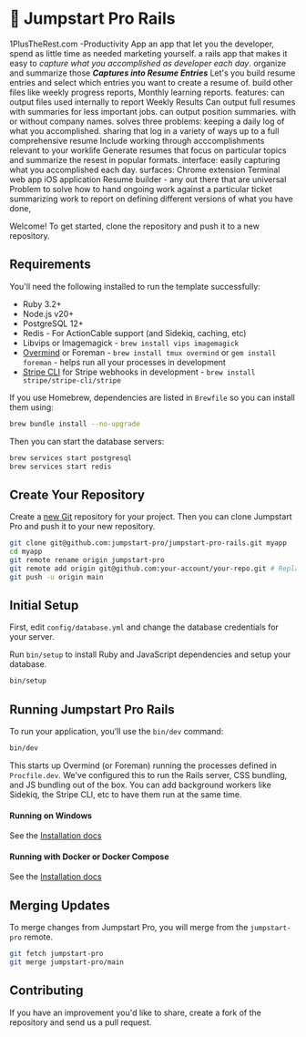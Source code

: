# 🎉 Jumpstart Pro Rails

1PlusTheRest.com
-Productivity App
an app that let you the developer, spend as little time as needed marketing yourself.
a rails app that makes it easy to *capture what you accomplished as developer each day*.
organize and summarize those ***Captures into Resume Entries***
Let's you build resume entries and select which entries you want to create a resume of.
build other files like weekly progress reports, Monthly learning reports.
features:
can output files used internally to report Weekly Results
Can output full resumes with summaries for less important jobs.
can output position summaries. with or without company names.
solves three problems:
keeping a daily log of what you accomplished.
sharing that log in a variety of ways up to a full comprehensive resume
Include working through acccomplishments relevant to your worklife
Generate resumes that focus on particular topics and summarize the resest in popular formats.
interface:
easily capturing what you accomplished each day.
surfaces:
Chrome extension
Terminal
web app
iOS application
Resume builder - any out there that are universal
Problem to solve
how to hand ongoing work against a particular ticket
summarizing work to report on
defining different versions of what you have done,


Welcome! To get started, clone the repository and push it to a new repository.

## Requirements

You'll need the following installed to run the template successfully:

* Ruby 3.2+
* Node.js v20+
* PostgreSQL 12+
* Redis - For ActionCable support (and Sidekiq, caching, etc)
* Libvips or Imagemagick - `brew install vips imagemagick`
* [Overmind](https://github.com/DarthSim/overmind) or Foreman - `brew install tmux overmind` or `gem install foreman` - helps run all your processes in development
* [Stripe CLI](https://stripe.com/docs/stripe-cli) for Stripe webhooks in development - `brew install stripe/stripe-cli/stripe`

If you use Homebrew, dependencies are listed in `Brewfile` so you can install them using:

```bash
brew bundle install --no-upgrade
```

Then you can start the database servers:

```bash
brew services start postgresql
brew services start redis
```

## Create Your Repository

Create a [new Git](https://github.com/new) repository for your project. Then you can clone Jumpstart Pro and push it to your new repository.

```bash
git clone git@github.com:jumpstart-pro/jumpstart-pro-rails.git myapp
cd myapp
git remote rename origin jumpstart-pro
git remote add origin git@github.com:your-account/your-repo.git # Replace with your new Git repository url
git push -u origin main
```

## Initial Setup

First, edit `config/database.yml` and change the database credentials for your server.

Run `bin/setup` to install Ruby and JavaScript dependencies and setup your database.

```bash
bin/setup
```

## Running Jumpstart Pro Rails

To run your application, you'll use the `bin/dev` command:

```bash
bin/dev
```

This starts up Overmind (or Foreman) running the processes defined in `Procfile.dev`. We've configured this to run the Rails server, CSS bundling, and JS bundling out of the box. You can add background workers like Sidekiq, the Stripe CLI, etc to have them run at the same time.

#### Running on Windows

See the [Installation docs](https://jumpstartrails.com/docs/installation#windows)

#### Running with Docker or Docker Compose

See the [Installation docs](https://jumpstartrails.com/docs/installation#docker)

## Merging Updates

To merge changes from Jumpstart Pro, you will merge from the `jumpstart-pro` remote.

```bash
git fetch jumpstart-pro
git merge jumpstart-pro/main
```

## Contributing

If you have an improvement you'd like to share, create a fork of the repository and send us a pull request.
